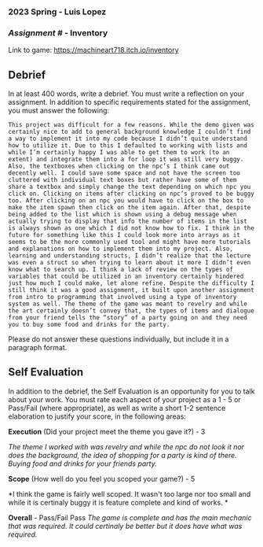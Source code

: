 ### **2023 Spring** - Luis Lopez
### *Assignment #* - Inventory
Link to game: https://machineart718.itch.io/inventory


## **Debrief**
In at least 400 words, write a debrief. You must write a reflection on your assignment. In addition to specific requirements stated for the assignment, you must answer the following:

    This project was difficult for a few reasons. While the demo given was certainly nice to add to general background knowledge I couldn’t find a way to implement it into my code because I didn’t quite understand how to utilize it. Due to this I defaulted to working with lists and while I’m certainly happy I was able to get them to work (to an extent) and integrate them into a for loop it was still very buggy. Also, the textboxes when clicking on the npc’s I think came out decently well. I could save some space and not have the screen too cluttered with individual text boxes but rather have some of them share a textbox and simply change the text depending on which npc you click on. Clicking on items after clicking on npc’s proved to be buggy too. After clicking on an npc you would have to click on the box to make the item spawn then click on the item again. After that, despite being added to the list which is shown using a debug message when actually trying to display that info the number of items in the list is always shown as one which I did not know how to fix. I think in the future for something like this I could look more into arrays as it seems to be the more commonly used tool and might have more tutorials and explanations on how to implement them into my project. Also, learning and understanding structs, I didn’t realize that the lecture was even a struct so when trying to learn about it more I didn’t even know what to search up. I think a lack of review on the types of variables that could be utilized in an inventory certainly hindered just how much I could make, let alone refine. Despite the difficulty I still think it was a good assignment, it built upon another assignment from intro to programming that involved using a type of inventory system as well. The theme of the game was meant to revelry and while the art certainly doesn’t convey that, the types of items and dialogue from your friend tells the “story” of a party going on and they need you to buy some food and drinks for the party. 

Please do not answer these questions individually, but include it in a paragraph format.

## **Self Evaluation**
In addition to the debrief, the Self Evaluation is an opportunity for you to talk about your work. You must rate each aspect of your project as a 1 - 5 or Pass/Fail (where appropriate), as well as write a short 1-2 sentence elaboration to justify your score, in the following areas:


**Execution** (Did your project meet the theme you gave it?) - 3

*The theme I worked with was revelry and while the npc do not look it nor does the background, the idea of shopping for a party is kind of there. Buying food and drinks for your friends party.*


**Scope** (How well do you feel you scoped your game?) - 5


*I think the game is fairly well scoped. It wasn't too large nor too small and while it is certinaly buggy it is feature complete and kind of works. *


**Overall** - Pass/Fail
Pass
*The game is complete and has the main mechanic that was required. It could certinaly be better but it does have what was required.*

